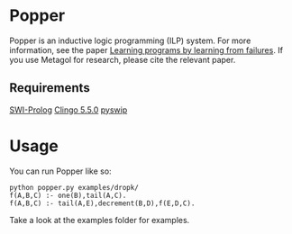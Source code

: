 # Popper

Popper is an inductive logic programming (ILP) system.
For more information, see the paper [Learning programs by learning from failures](https://arxiv.org/abs/2005.02259).
If you use Metagol for research, please cite the relevant paper.


## Requirements

[SWI-Prolog](https://www.swi-prolog.org)
[Clingo 5.5.0](https://potassco.org/clingo/)
[pyswip](https://pypi.org/project/pyswip/)


# Usage

You can run Popper like so:
```
python popper.py examples/dropk/
f(A,B,C) :- one(B),tail(A,C).
f(A,B,C) :- tail(A,E),decrement(B,D),f(E,D,C).
```

Take a look at the examples folder for examples.
